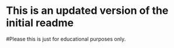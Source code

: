 # This is an updated version of the initial readme
#Please this is just for educational purposes only.
